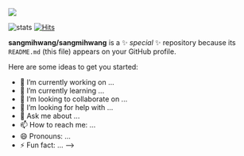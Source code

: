 <img src="https://capsule-render.vercel.app/api?type=wave&color=auto&height=150&section=header&text=Hello%20World!&fontSize=50" />

<!-- ### Hi there 👋 -->

<!-- [![trophy](https://github-profile-trophy.vercel.app/?username=sangmihwang)](https://github.com/ryo-ma/github-profile-trophy) -->
![stats](https://github-readme-stats-git-masterrstaa-rickstaa.vercel.app/api?username=sangmihwang&&show_icons=true&theme=blue)
[![Hits](https://hits.seeyoufarm.com/api/count/incr/badge.svg?url=https%3A%2F%2Fgithub.com%2Fsangmihwang&count_bg=%233DA1C8&title_bg=%23555555&icon=storybook.svg&icon_color=%23E7E7E7&title=hits&edge_flat=false)](https://hits.seeyoufarm.com)


**sangmihwang/sangmihwang** is a ✨ _special_ ✨ repository because its `README.md` (this file) appears on your GitHub profile.

Here are some ideas to get you started:

- 🔭 I’m currently working on ...
- 🌱 I’m currently learning ...
- 👯 I’m looking to collaborate on ...
- 🤔 I’m looking for help with ...
- 💬 Ask me about ...
- 📫 How to reach me: ...
- 😄 Pronouns: ...
- ⚡ Fun fact: ...
-->
